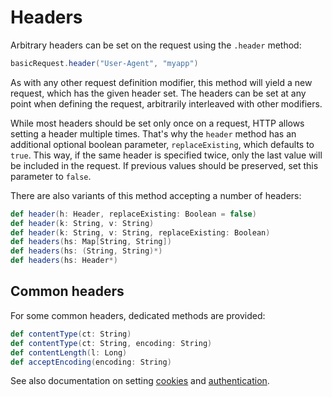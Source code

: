 # Headers

Arbitrary headers can be set on the request using the `.header` method:

```scala
basicRequest.header("User-Agent", "myapp")
```

As with any other request definition modifier, this method will yield a new request, which has the given header set. The headers can be set at any point when defining the request, arbitrarily interleaved with other modifiers.

While most headers should be set only once on a request, HTTP allows setting a header multiple times. That's why the `header` method has an additional optional boolean parameter, `replaceExisting`, which defaults to `true`. This way, if the same header is specified twice, only the last value will be included in the request. If previous values should be preserved, set this parameter to `false`.

There are also variants of this method accepting a number of headers:

```scala
def header(h: Header, replaceExisting: Boolean = false)
def header(k: String, v: String)
def header(k: String, v: String, replaceExisting: Boolean)
def headers(hs: Map[String, String])
def headers(hs: (String, String)*)
def headers(hs: Header*)
```

## Common headers

For some common headers, dedicated methods are provided:

```scala
def contentType(ct: String)
def contentType(ct: String, encoding: String)
def contentLength(l: Long)
def acceptEncoding(encoding: String)
```    

See also documentation on setting [cookies](cookies.md) and [authentication](authentication.md).

